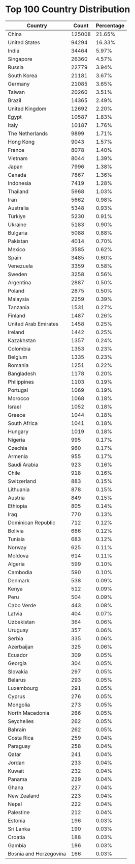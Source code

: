 # Top 100 Country Distribution
| Country | Count | Percentage |
|----|----|----|
| China | 125008 | 21.65% |
| United States | 94294 | 16.33% |
| India | 34464 | 5.97% |
| Singapore | 26360 | 4.57% |
| Russia | 22779 | 3.94% |
| South Korea | 21181 | 3.67% |
| Germany | 21085 | 3.65% |
| Taiwan | 20260 | 3.51% |
| Brazil | 14365 | 2.49% |
| United Kingdom | 12692 | 2.20% |
| Egypt | 10587 | 1.83% |
| Italy | 10187 | 1.76% |
| The Netherlands | 9899 | 1.71% |
| Hong Kong | 9043 | 1.57% |
| France | 8078 | 1.40% |
| Vietnam | 8044 | 1.39% |
| Japan | 7996 | 1.38% |
| Canada | 7867 | 1.36% |
| Indonesia | 7419 | 1.28% |
| Thailand | 5968 | 1.03% |
| Iran | 5662 | 0.98% |
| Australia | 5348 | 0.93% |
| Türkiye | 5230 | 0.91% |
| Ukraine | 5183 | 0.90% |
| Bulgaria | 5088 | 0.88% |
| Pakistan | 4014 | 0.70% |
| Mexico | 3585 | 0.62% |
| Spain | 3485 | 0.60% |
| Venezuela | 3359 | 0.58% |
| Sweden | 3258 | 0.56% |
| Argentina | 2887 | 0.50% |
| Poland | 2875 | 0.50% |
| Malaysia | 2259 | 0.39% |
| Tanzania | 1531 | 0.27% |
| Finland | 1487 | 0.26% |
| United Arab Emirates | 1458 | 0.25% |
| Ireland | 1442 | 0.25% |
| Kazakhstan | 1357 | 0.24% |
| Colombia | 1353 | 0.23% |
| Belgium | 1335 | 0.23% |
| Romania | 1251 | 0.22% |
| Bangladesh | 1178 | 0.20% |
| Philippines | 1103 | 0.19% |
| Portugal | 1069 | 0.19% |
| Morocco | 1068 | 0.18% |
| Israel | 1052 | 0.18% |
| Greece | 1044 | 0.18% |
| South Africa | 1041 | 0.18% |
| Hungary | 1019 | 0.18% |
| Nigeria | 995 | 0.17% |
| Czechia | 960 | 0.17% |
| Armenia | 955 | 0.17% |
| Saudi Arabia | 923 | 0.16% |
| Chile | 918 | 0.16% |
| Switzerland | 883 | 0.15% |
| Lithuania | 878 | 0.15% |
| Austria | 849 | 0.15% |
| Ethiopia | 805 | 0.14% |
| Iraq | 770 | 0.13% |
| Dominican Republic | 712 | 0.12% |
| Bolivia | 686 | 0.12% |
| Tunisia | 683 | 0.12% |
| Norway | 625 | 0.11% |
| Moldova | 614 | 0.11% |
| Algeria | 599 | 0.10% |
| Cambodia | 590 | 0.10% |
| Denmark | 538 | 0.09% |
| Kenya | 512 | 0.09% |
| Peru | 504 | 0.09% |
| Cabo Verde | 443 | 0.08% |
| Latvia | 404 | 0.07% |
| Uzbekistan | 364 | 0.06% |
| Uruguay | 357 | 0.06% |
| Serbia | 335 | 0.06% |
| Azerbaijan | 325 | 0.06% |
| Ecuador | 309 | 0.05% |
| Georgia | 304 | 0.05% |
| Slovakia | 297 | 0.05% |
| Belarus | 293 | 0.05% |
| Luxembourg | 291 | 0.05% |
| Cyprus | 276 | 0.05% |
| Mongolia | 273 | 0.05% |
| North Macedonia | 266 | 0.05% |
| Seychelles | 262 | 0.05% |
| Bahrain | 262 | 0.05% |
| Costa Rica | 259 | 0.04% |
| Paraguay | 258 | 0.04% |
| Qatar | 241 | 0.04% |
| Jordan | 233 | 0.04% |
| Kuwait | 232 | 0.04% |
| Panama | 229 | 0.04% |
| Ghana | 227 | 0.04% |
| New Zealand | 223 | 0.04% |
| Nepal | 222 | 0.04% |
| Palestine | 212 | 0.04% |
| Estonia | 196 | 0.03% |
| Sri Lanka | 190 | 0.03% |
| Croatia | 188 | 0.03% |
| Gambia | 186 | 0.03% |
| Bosnia and Herzegovina | 166 | 0.03% |
